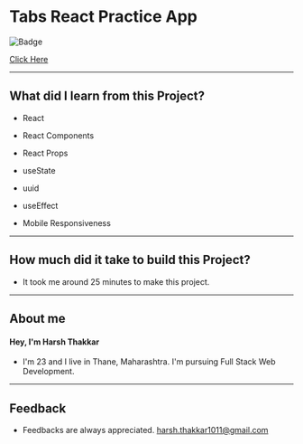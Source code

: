 # Tabs React Practice App

![Badge](https://img.shields.io/badge/Netlify-Link-green)

[Click Here]()

---

## What did I learn from this Project?

- React

- React Components

- React Props

- useState

- uuid

- useEffect

- Mobile Responsiveness

---

## How much did it take to build this Project?

- It took me around 25 minutes to make this project.

---

## **About me**

#### **Hey, I'm Harsh Thakkar**

- I'm 23 and I live in Thane, Maharashtra. I'm pursuing Full Stack Web Development.

---

## **Feedback**

- Feedbacks are always appreciated. harsh.thakkar1011@gmail.com
